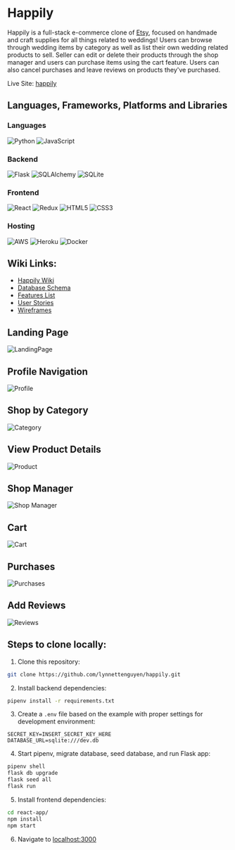 # Happily

Happily is a full-stack e-commerce clone of [Etsy](https://www.etsy.com/), focused on handmade and craft supplies for all things related to weddings! Users can browse through wedding items by category as well as list their own wedding related products to sell. Seller can edit or delete their products through the shop manager and users can purchase items using the cart feature. Users can also cancel purchases and leave reviews on products they've purchased.

Live Site: [happily](https://happily-app-etsy-clone.herokuapp.com/)

## Languages, Frameworks, Platforms and Libraries

### Languages
![Python](https://img.shields.io/badge/python-3670A0?style=for-the-badge&logo=python&logoColor=ffdd54) ![JavaScript](https://img.shields.io/badge/javascript-%23323330.svg?style=for-the-badge&logo=javascript&logoColor=%23F7DF1E) 

### Backend
![Flask](https://img.shields.io/badge/flask-%23000.svg?style=for-the-badge&logo=flask&logoColor=white) ![SQLAlchemy](https://img.shields.io/badge/SQLAlchemy-100000?style=for-the-badge&logo=sql&logoColor=BA1212&labelColor=AD0000&color=A90000) ![SQLite](https://img.shields.io/badge/sqlite-%2307405e.svg?style=for-the-badge&logo=sqlite&logoColor=white)

### Frontend
![React](https://img.shields.io/badge/react-%2320232a.svg?style=for-the-badge&logo=react&logoColor=%2361DAFB) ![Redux](https://img.shields.io/badge/redux-%23593d88.svg?style=for-the-badge&logo=redux&logoColor=white) ![HTML5](https://img.shields.io/badge/html5-%23E34F26.svg?style=for-the-badge&logo=html5&logoColor=white) ![CSS3](https://img.shields.io/badge/css3-%231572B6.svg?style=for-the-badge&logo=css3&logoColor=white)

### Hosting
![AWS](https://img.shields.io/badge/AWS-%23FF9900.svg?style=for-the-badge&logo=amazon-aws&logoColor=white) ![Heroku](https://img.shields.io/badge/heroku-%23430098.svg?style=for-the-badge&logo=heroku&logoColor=white) ![Docker](https://img.shields.io/badge/docker-%230db7ed.svg?style=for-the-badge&logo=docker&logoColor=white)

## Wiki Links:
* [Happily Wiki](https://github.com/lynnettenguyen/happily/wiki)
* [Database Schema](https://github.com/lynnettenguyen/happily/wiki/Database-Schema)
* [Features List](https://github.com/lynnettenguyen/happily/wiki/Features)
* [User Stories](https://github.com/lynnettenguyen/happily/wiki/User-Stories)
* [Wireframes](https://github.com/lynnettenguyen/happily/wiki/Wireframes)

## Landing Page
![LandingPage](https://user-images.githubusercontent.com/98368183/189165832-a80c9893-8f63-4eb0-bbae-508d91c5b831.png)

## Profile Navigation
![Profile](https://user-images.githubusercontent.com/98368183/189041311-706083b4-d86d-4bac-927d-4d46c8db151b.png)

## Shop by Category
![Category](https://user-images.githubusercontent.com/98368183/189034876-b7592329-7c69-499e-96ce-106cebea4c45.png)

## View Product Details
![Product](https://user-images.githubusercontent.com/98368183/189035269-5fc21528-128c-4f03-915d-495e0fc9a6d1.png)

## Shop Manager
![Shop Manager](https://user-images.githubusercontent.com/98368183/189034934-c9756ef5-9fd4-450c-8aa0-59dc27193b30.png)

## Cart
![Cart](https://user-images.githubusercontent.com/98368183/189035094-43a6f6fc-9226-4cfe-b0e1-b968bfa5f7e0.png)

## Purchases
![Purchases](https://user-images.githubusercontent.com/98368183/189035869-5703e2ca-434c-4aff-a76a-bff31172da4d.png)

## Add Reviews
![Reviews](https://user-images.githubusercontent.com/98368183/189035780-7664e7e8-b2e2-40f7-af8a-b27f9d3f57b3.png)


## Steps to clone locally:
1. Clone this repository:
```bash
git clone https://github.com/lynnettenguyen/happily.git
```

2. Install backend dependencies:

```bash
pipenv install -r requirements.txt
```

3. Create a `.env` file based on the example with proper settings for development environment:
```
SECRET_KEY=INSERT_SECRET_KEY_HERE
DATABASE_URL=sqlite:///dev.db
```

4. Start pipenv, migrate database, seed database, and run Flask app:

```bash
pipenv shell
flask db upgrade
flask seed all
flask run
```

5. Install frontend dependencies: 

```bash
cd react-app/
npm install
npm start
```

6. Navigate to [localhost:3000](http://localhost:3000)

